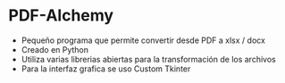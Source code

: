 # PDF-Alchemy

- Pequeño programa que permite convertir desde PDF a xlsx / docx
- Creado en Python
- Utiliza varias librerias abiertas para la transformación de los archivos
- Para la interfaz grafica se uso Custom Tkinter
